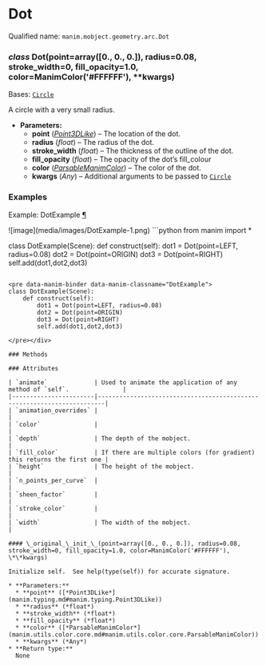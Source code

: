 # Dot

Qualified name: `manim.mobject.geometry.arc.Dot`

### *class* Dot(point=array([0., 0., 0.]), radius=0.08, stroke_width=0, fill_opacity=1.0, color=ManimColor('#FFFFFF'), \*\*kwargs)

Bases: [`Circle`](manim.mobject.geometry.arc.Circle.md#manim.mobject.geometry.arc.Circle)

A circle with a very small radius.

* **Parameters:**
  * **point** ([*Point3DLike*](manim.typing.md#manim.typing.Point3DLike)) – The location of the dot.
  * **radius** (*float*) – The radius of the dot.
  * **stroke_width** (*float*) – The thickness of the outline of the dot.
  * **fill_opacity** (*float*) – The opacity of the dot’s fill_colour
  * **color** ([*ParsableManimColor*](manim.utils.color.core.md#manim.utils.color.core.ParsableManimColor)) – The color of the dot.
  * **kwargs** (*Any*) – Additional arguments to be passed to [`Circle`](manim.mobject.geometry.arc.Circle.md#manim.mobject.geometry.arc.Circle)

### Examples

<div id="dotexample" class="admonition admonition-manim-example">
<p class="admonition-title">Example: DotExample <a class="headerlink" href="#dotexample">¶</a></p>![image](media/images/DotExample-1.png)
```python
from manim import *

class DotExample(Scene):
    def construct(self):
        dot1 = Dot(point=LEFT, radius=0.08)
        dot2 = Dot(point=ORIGIN)
        dot3 = Dot(point=RIGHT)
        self.add(dot1,dot2,dot3)
```

<pre data-manim-binder data-manim-classname="DotExample">
class DotExample(Scene):
    def construct(self):
        dot1 = Dot(point=LEFT, radius=0.08)
        dot2 = Dot(point=ORIGIN)
        dot3 = Dot(point=RIGHT)
        self.add(dot1,dot2,dot3)

</pre></div>

### Methods

### Attributes

| `animate`             | Used to animate the application of any method of `self`.               |
|-----------------------|------------------------------------------------------------------------|
| `animation_overrides` |                                                                        |
| `color`               |                                                                        |
| `depth`               | The depth of the mobject.                                              |
| `fill_color`          | If there are multiple colors (for gradient) this returns the first one |
| `height`              | The height of the mobject.                                             |
| `n_points_per_curve`  |                                                                        |
| `sheen_factor`        |                                                                        |
| `stroke_color`        |                                                                        |
| `width`               | The width of the mobject.                                              |

#### \_original_\_init_\_(point=array([0., 0., 0.]), radius=0.08, stroke_width=0, fill_opacity=1.0, color=ManimColor('#FFFFFF'), \*\*kwargs)

Initialize self.  See help(type(self)) for accurate signature.

* **Parameters:**
  * **point** ([*Point3DLike*](manim.typing.md#manim.typing.Point3DLike))
  * **radius** (*float*)
  * **stroke_width** (*float*)
  * **fill_opacity** (*float*)
  * **color** ([*ParsableManimColor*](manim.utils.color.core.md#manim.utils.color.core.ParsableManimColor))
  * **kwargs** (*Any*)
* **Return type:**
  None
